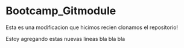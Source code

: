 # Bootcamp_Gitmodule

Esta es una modificacion que hicimos recien clonamos el repositorio!

Estoy agregando estas nuevas lineas
bla
bla
bla
